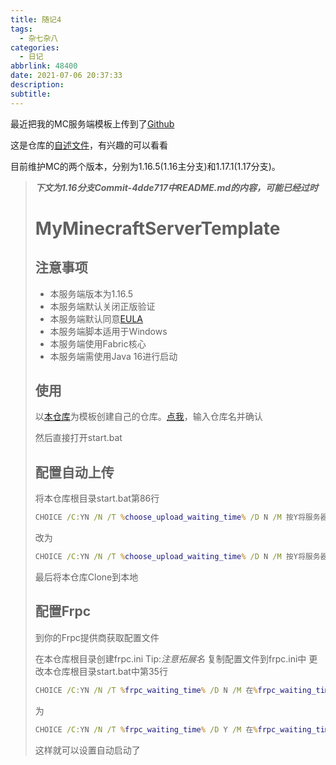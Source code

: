 ```yaml
---
title: 随记4
tags:
  - 杂七杂八
categories:
  - 日记
abbrlink: 48400
date: 2021-07-06 20:37:33
description:
subtitle:
---
```


最近把我的MC服务端模板上传到了[Github](https://github.com/Cccc-owo/MyMCServer/)

这是仓库的[自述文件](https://github.com/Cccc-owo/MyMCServer/blob/1.16/README.md)，有兴趣的可以看看

目前维护MC的两个版本，分别为1.16.5(1.16主分支)和1.17.1(1.17分支)。

> ***下文为1.16分支Commit-4dde717中README.md的内容，可能已经过时***
>
> # MyMinecraftServerTemplate
>
> ## 注意事项
>
> - 本服务端版本为1.16.5
> - 本服务端默认关闭正版验证
> - 本服务端默认同意[EULA](https://account.mojang.com/documents/minecraft_eula)
> - 本服务端脚本适用于Windows
> - 本服务端使用Fabric核心
> - 本服务端需使用Java 16进行启动
>
> ## 使用
>
> 以[本仓库](https://github.com/Cccc-owo/MyMCServer/)为模板创建自己的仓库。[点我](https://github.com/Cccc-owo/MyMCServer/generate)，输入仓库名并确认
>
> 然后直接打开start.bat
>
> ## 配置自动上传
>
> 将本仓库根目录start.bat第86行
>
> ```bat
> CHOICE /C:YN /N /T %choose_upload_waiting_time% /D N /M 按Y将服务器上传至配置好的Github仓库，等待%choose_upload_waiting_time%秒> 自动跳过。
> ```
>
> 改为
>
> ```bat
> CHOICE /C:YN /N /T %choose_upload_waiting_time% /D N /M 按Y将服务器上传至配置好的Github仓库，等待%choose_upload_waiting_time%秒> 自动跳过。
> ```
>
> 最后将本仓库Clone到本地
>
> ## 配置Frpc
>
> 到你的Frpc提供商获取配置文件
>
> 在本仓库根目录创建frpc.ini
> Tip:*注意拓展名*
> 复制配置文件到frpc.ini中
> 更改本仓库根目录start.bat中第35行
>
> ```bat
> CHOICE /C:YN /N /T %frpc_waiting_time% /D N /M 在%frpc_waiting_time%秒内,按N以忽略,按Y启动Frpc,默认忽略
> ```
>
> 为
>
> ```bat
> CHOICE /C:YN /N /T %frpc_waiting_time% /D Y /M 在%frpc_waiting_time%秒内,按N以忽略,按Y启动Frpc,默认启动
> ```
>
> 这样就可以设置自动启动了

